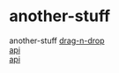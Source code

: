 # another-stuff
another-stuff
<a href="https://glebaz66.github.io/stuff/drag-n-drop/index.html">drag-n-drop</a><br>
<a href="https://glebaz66.github.io/stuff/api/index.html">api</a><br>
<a href="https://glebaz66.github.io/stuff/whatacat/index.html">api</a><br>
